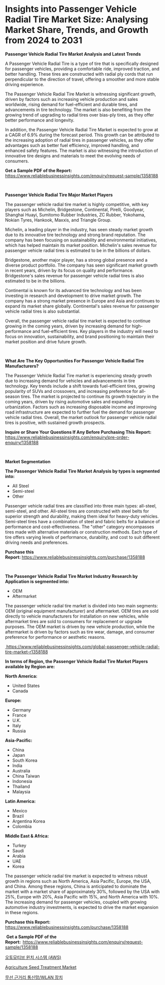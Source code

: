 <p><h1>Insights into Passenger Vehicle Radial Tire Market Size: Analysing Market Share, Trends, and Growth from 2024 to 2031</h1></p><p><strong>Passenger Vehicle Radial Tire Market Analysis and Latest Trends</strong></p>
<p><p>A Passenger Vehicle Radial Tire is a type of tire that is specifically designed for passenger vehicles, providing a comfortable ride, improved traction, and better handling. These tires are constructed with radial ply cords that run perpendicular to the direction of travel, offering a smoother and more stable driving experience.</p><p>The Passenger Vehicle Radial Tire Market is witnessing significant growth, driven by factors such as increasing vehicle production and sales worldwide, rising demand for fuel-efficient and durable tires, and advancements in tire technology. The market is also benefiting from the growing trend of upgrading to radial tires over bias-ply tires, as they offer better performance and longevity.</p><p>In addition, the Passenger Vehicle Radial Tire Market is expected to grow at a CAGR of 6.9% during the forecast period. This growth can be attributed to the increasing adoption of radial tires in passenger vehicles, as they offer advantages such as better fuel efficiency, improved handling, and enhanced safety features. The market is also witnessing the introduction of innovative tire designs and materials to meet the evolving needs of consumers.</p></p>
<p><strong>Get a Sample PDF of the Report:&nbsp;</strong> <a href="https://www.reliablebusinessinsights.com/enquiry/request-sample/1358188">https://www.reliablebusinessinsights.com/enquiry/request-sample/1358188</a></p>
<p>&nbsp;</p>
<p><strong>Passenger Vehicle Radial Tire Major Market Players</strong></p>
<p><p>The passenger vehicle radial tire market is highly competitive, with key players such as Michelin, Bridgestone, Continental, Pirelli, Goodyear, Shanghai Huayi, Sumitomo Rubber Industries, ZC Rubber, Yokohama, Nokian Tyres, Hankook, Maxxis, and Triangle Group. </p><p>Michelin, a leading player in the industry, has seen steady market growth due to its innovative tire technology and strong brand reputation. The company has been focusing on sustainability and environmental initiatives, which has helped maintain its market position. Michelin's sales revenue for passenger vehicle radial tires is estimated to be in the billions of dollars. </p><p>Bridgestone, another major player, has a strong global presence and a diverse product portfolio. The company has seen significant market growth in recent years, driven by its focus on quality and performance. Bridgestone's sales revenue for passenger vehicle radial tires is also estimated to be in the billions.</p><p>Continental is known for its advanced tire technology and has been investing in research and development to drive market growth. The company has a strong market presence in Europe and Asia and continues to expand its market share globally. Continental's sales revenue for passenger vehicle radial tires is also substantial.</p><p>Overall, the passenger vehicle radial tire market is expected to continue growing in the coming years, driven by increasing demand for high-performance and fuel-efficient tires. Key players in the industry will need to focus on innovation, sustainability, and brand positioning to maintain their market position and drive future growth.</p></p>
<p>&nbsp;</p>
<p><strong>What Are The Key Opportunities For Passenger Vehicle Radial Tire Manufacturers?</strong></p>
<p><p>The Passenger Vehicle Radial Tire market is experiencing steady growth due to increasing demand for vehicles and advancements in tire technology. Key trends include a shift towards fuel-efficient tires, growing popularity of SUVs and crossovers, and increasing preference for all-season tires. The market is projected to continue its growth trajectory in the coming years, driven by rising automotive sales and expanding urbanization. Factors such as increasing disposable income and improving road infrastructure are expected to further fuel the demand for passenger vehicle radial tires. Overall, the market outlook for passenger vehicle radial tires is positive, with sustained growth prospects.</p></p>
<p><strong>Inquire or Share Your Questions If Any Before Purchasing This Report:</strong> <a href="https://www.reliablebusinessinsights.com/enquiry/pre-order-enquiry/1358188">https://www.reliablebusinessinsights.com/enquiry/pre-order-enquiry/1358188</a></p>
<p>&nbsp;</p>
<p><strong>Market Segmentation</strong></p>
<p><strong>The Passenger Vehicle Radial Tire Market Analysis by types is segmented into:</strong></p>
<p><ul><li>All Steel</li><li>Semi-steel</li><li>Other</li></ul></p>
<p><p>Passenger vehicle radial tires are classified into three main types: all-steel, semi-steel, and other. All-steel tires are constructed with steel belts for superior strength and durability, making them ideal for heavy-duty vehicles. Semi-steel tires have a combination of steel and fabric belts for a balance of performance and cost-effectiveness. The "other" category encompasses tires made with alternative materials or construction methods. Each type of tire offers varying levels of performance, durability, and cost to suit different driving needs and preferences.</p></p>
<p><strong>Purchase this Report:&nbsp;</strong><a href="https://www.reliablebusinessinsights.com/purchase/1358188">https://www.reliablebusinessinsights.com/purchase/1358188</a></p>
<p>&nbsp;</p>
<p><strong>The Passenger Vehicle Radial Tire Market Industry Research by Application is segmented into:</strong></p>
<p><ul><li>OEM</li><li>Aftermarket</li></ul></p>
<p><p>The passenger vehicle radial tire market is divided into two main segments: OEM (original equipment manufacturer) and aftermarket. OEM tires are sold directly to vehicle manufacturers for installation on new vehicles, while aftermarket tires are sold to consumers for replacement or upgrade purposes. The OEM market is driven by new vehicle production, while the aftermarket is driven by factors such as tire wear, damage, and consumer preference for performance or aesthetic reasons.</p></p>
<p><a href="https://www.reliablebusinessinsights.com/global-passenger-vehicle-radial-tire-market-r1358188">&nbsp;https://www.reliablebusinessinsights.com/global-passenger-vehicle-radial-tire-market-r1358188</a></p>
<p><strong>In terms of Region, the Passenger Vehicle Radial Tire Market Players available by Region are:</strong></p>
<p>
    <p> <strong> North America: </strong>
        <ul>
            <li>United States</li>
            <li>Canada</li>
        </ul>
        </p> 
    <p> <strong> Europe: </strong>
        <ul>
            <li>Germany</li>
            <li>France</li>
            <li>U.K.</li>
            <li>Italy</li>
            <li>Russia</li>
        </ul>
        </p> 
    <p> <strong> Asia-Pacific: </strong>
        <ul>
            <li>China</li>
            <li>Japan</li>
            <li>South Korea</li>
            <li>India</li>
            <li>Australia</li>
            <li>China Taiwan</li>
            <li>Indonesia</li>
            <li>Thailand</li>
            <li>Malaysia</li>
        </ul>
        </p> 
    <p> <strong> Latin America: </strong>
        <ul>
            <li>Mexico</li>
            <li>Brazil</li>
            <li>Argentina Korea</li>
            <li>Colombia</li>
        </ul>
        </p> 
    <p> <strong> Middle East & Africa: </strong>
        <ul>
            <li>Turkey</li>
            <li>Saudi</li>
            <li>Arabia</li>
            <li>UAE</li>
            <li>Korea</li>
        </ul>
    </p>
    </p>
<p><p>The passenger vehicle radial tire market is expected to witness robust growth in regions such as North America, Asia Pacific, Europe, the USA, and China. Among these regions, China is anticipated to dominate the market with a market share of approximately 30%, followed by the USA with 25%, Europe with 20%, Asia Pacific with 15%, and North America with 10%. The increasing demand for passenger vehicles, coupled with growing automotive industry investments, is expected to drive the market expansion in these regions.</p></p>
<p><strong>Purchase this Report: </strong><a href="https://www.reliablebusinessinsights.com/purchase/1358188">https://www.reliablebusinessinsights.com/purchase/1358188</a></p>
<p>&nbsp;<strong>Get a Sample PDF of the Report:&nbsp;&nbsp;</strong><a href="https://www.reliablebusinessinsights.com/enquiry/request-sample/1358188">https://www.reliablebusinessinsights.com/enquiry/request-sample/1358188</a></p>
<p><strong></strong></p>
<p><p><a href="https://github.com/apple8975768/Market-Research-Report-List-1/blob/main/4507748114447.md">오토모티브 윈치 시스템 (AWS)</a></p><p><a href="https://github.com/jerrycopelandthomaswsqd8q/Market-Research-Report-List-3/blob/main/agriculture-seed-treatment-market.md">Agriculture Seed Treatment Market</a></p><p><a href="https://medium.com/@joeyjohns20/%EA%B8%80%EB%A1%9C%EB%B2%8C-%EB%AC%B4%EC%84%A0-%EB%A1%9C%EC%BB%AC-%EC%97%90%EC%96%B4%EB%A6%AC%EC%96%B4-%EB%84%A4%ED%8A%B8%EC%9B%8C%ED%81%AC-wlan-%EC%9E%A5%EC%B9%98-%EC%8B%9C%EC%9E%A5-%EB%B6%80%EB%AC%B8-%EC%9C%A0%ED%98%95-%EC%9D%91%EC%9A%A9-%EC%8B%9C%EC%9E%A5-%EC%B0%B8%EA%B0%80%EC%9E%90-%EC%A0%84%EB%9E%B5-%EC%A7%80%EC%97%AD%EB%B3%84-%EC%84%B1%EC%9E%A5-%EB%8F%99%ED%96%A5-%EA%B7%B8%EB%A6%AC%EA%B3%A0-%EB%AF%B8%EB%9E%98-%EC%98%88%EC%B8%A1-2024-2031-d7f0de5f4442">무선 근거리 통신망/WLAN 장치</a></p></p>